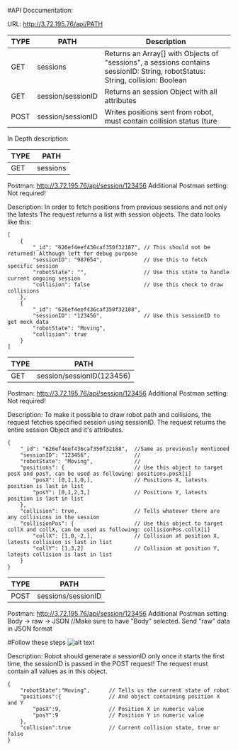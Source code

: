 #API Doccumentation:

URL: http://3.72.195.76/api/PATH

TYPE  | PATH                |   Description
------|---------------------|------------
GET   |  sessions           |   Returns an Array[] with Objects of "sessions", a sessions contains sessionID: String, robotStatus: String, collision: Boolean
GET   |  session/sessionID  |   Returns an session Object with all attributes
POST  |  session/sessionID  |   Writes positions sent from robot, must contain collision status (ture||false)


In Depth description:

TYPE  | PATH                
------|-------------
GET   |  sessions   

Postman: http://3.72.195.76/api/session/123456 
Additional Postman setting: Not required!

Description: In order to fetch positions from previous sessions and not only the latests
The request returns a list with session objects. The data looks like this: 
```
[
    {
        "_id": "626ef4eef436caf350f32187", // This should not be returned! Although left for debug purpose
        "sessionID": "987654",             // Use this to fetch specific session
        "robotState": "",                  // Use this state to handle current ongoing session
        "collision": false                 // Use this check to draw collisions
    },
    {
        "_id": "626ef4eef436caf350f32188",
        "sessionID": "123456",             // Use this sessionID to get mock data
        "robotState": "Moving",
        "collision": true
    }
]
```

TYPE  | PATH                
------|-------------
GET   |  session/sessionID(123456)

Postman: http://3.72.195.76/api/session/123456 
Additional Postman setting: Not required!  

Description: To make it possible to draw robot path and collisions, the request fetches specified session using sessionID.
The request returns the entire session Object and it's attributes.

```
{
    "_id": "626ef4eef436caf350f32188",  //Same as previously mentioned
    "sessionID": "123456",              //
    "robotState": "Moving",             //
    "positions": {                      // Use this object to target posX and posY, can be used as following: positions.posX[i]
        "posX": [0,1,1,0,],             // Positions X, latests position is last in list
        "posY": [0,1,2,3,]              // Positions Y, latests position is last in list
    },
    "collision": true,                  // Tells whatever there are any collisions in the session
    "collisionPos": {                   // Use this object to target collX and collX, can be used as following: collisionPos.collX[i]
        "collX": [1,0,-2,],             // Collision at position X, latests collision is last in list
        "collY": [1,3,2]                // Collision at position Y, latests collision is last in list
    }
}
```

TYPE  | PATH                
------|--------------------
POST  |  sessions/sessionID

Postman: http://3.72.195.76/api/session/123456 
Additional Postman setting: 
Body -> raw -> JSON  //Make sure to have "Body" selected. Send "raw" data in JSON format 

#Follow these steps
![alt text](https://github.com/IMS-Team6/IMS_SBackend/blob/feature/development/Wiki/media/postman_01.png)

Description: Robot should generate a sessionID only once it starts the first time, the sessionID is passed in the POST request!
The request must contain all values as in this object.

```
{   
    "robotState":"Moving",      // Tells us the current state of robot
    "positions":{               // And object containing position X and Y 
        "posX":9,               // Position X in numeric value
        "posY":9                // Position Y in numeric value
    },
    "collision":true            // Current collision state, true or false
}
```